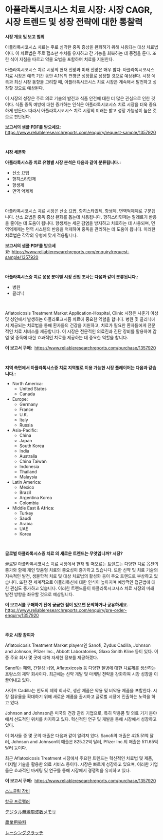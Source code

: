<p><h1>아플라톡시코시스 치료 시장: 시장 CAGR, 시장 트렌드 및 성장 전략에 대한 통찰력</h1></p><p><strong>시장 개요 및 보고 범위</strong></p>
<p><p>아플라톡시코시스 치료는 주로 심각한 중독 증상을 완화하기 위해 사용되는 대상 치료법이다. 이 치료법은 주로 혈소판 수치를 유지하고 간 기능을 회복하는 데 중점을 둔다. 또한 식이 지침을 따르고 약물 요법을 포함하여 치료를 지원한다.</p><p>아플라톡시코시스 치료 시장의 현재 전망과 미래 전망은 매우 밝다. 아플라톡시코시스 치료 시장은 예측 기간 동안 4.1%의 연평균 성장률로 성장할 것으로 예상된다. 시장 예측과 최신 시장 동향을 고려할 때, 아플라톡시코시스 치료 시장은 계속해서 발전하고 성장할 것으로 예상된다.</p><p>이 시장의 성장은 주로 의료 기술의 발전과 식품 안전에 대한 더 많은 관심으로 인한 것이다. 식품 중독 예방에 대한 증가하는 인식은 아플라톡시코시스 치료 시장을 더욱 중요하게 만든다. 따라서 아플라톡시코시스 치료 시장의 미래는 밝고 성장 가능성이 높은 것으로 판단된다.</p></p>
<p><strong>보고서의 샘플 PDF를 받으세요:</strong> <a href="https://www.reliableresearchreports.com/enquiry/request-sample/1357920">https://www.reliableresearchreports.com/enquiry/request-sample/1357920</a></p>
<p>&nbsp;</p>
<p><strong>시장 세분화</strong></p>
<p><strong>아플라톡시스증 치료 유형별 시장 분석은 다음과 같이 분류됩니다.:</strong></p>
<p><ul><li>산소 요법</li><li>항히스타민제</li><li>항생제</li><li>면역 억제제</li></ul></p>
<p>&nbsp;</p>
<p><p>아플라톡시코시스 치료 시장은 산소 요법, 항히스타민제, 항생제, 면역억제제로 구분됩니다. 산소 요법은 중독 증상 완화를 돕는데 사용됩니다. 항히스타민제는 알레르기 반응을 줄이는 데 도움이 됩니다. 항생제는 세균 감염을 방지하고 치료하는 데 사용되며, 면역억제제는 면역 시스템의 반응을 억제하여 중독을 관리하는 데 도움이 됩니다. 이러한 치료법은 각각의 유형에 맞게 적용됩니다.</p></p>
<p><strong>보고서의 샘플 PDF를 받으세요:</strong>&nbsp;<a href="https://www.reliableresearchreports.com/enquiry/request-sample/1357920">https://www.reliableresearchreports.com/enquiry/request-sample/1357920</a></p>
<p>&nbsp;</p>
<p><strong> 아플라톡시스증 치료 응용 분야별 시장 산업 조사는 다음과 같이 분류됩니다.:</strong></p>
<p><ul><li>병원</li><li>클리닉</li></ul></p>
<p>&nbsp;</p>
<p><p>Aflatoxicosis Treatment Market Application-Hospital, Clinic 시장은 사춘기 이상 및 성인에서 발생하는 아플라토크시즘 치료에 중요한 역할을 합니다. 병원 및 클리닉에서 제공되는 치료법을 통해 환자들의 건강을 지원하고, 치료가 필요한 환자들에게 전문적인 치료 서비스를 제공합니다. 이 시장은 전문적인 의료진과 진단 장비를 활용하여 감염 및 중독에 대한 효과적인 치료를 제공하는 데 중요한 역할을 합니다.</p></p>
<p><strong>이 보고서 구매:</strong>&nbsp; <a href="https://www.reliableresearchreports.com/purchase/1357920">https://www.reliableresearchreports.com/purchase/1357920</a></p>
<p>&nbsp;</p>
<p><strong>지역 측면에서 아플라톡시스증 치료 지역별로 이용 가능한 시장 플레이어는 다음과 같습니다.:</strong></p>
<p><ul>
    <li>
        North America:
        <ul>
            <li>United States</li>
            <li>Canada</li>
        </ul>
    </li>
    <li>
        Europe:
        <ul>
            <li>Germany</li>
            <li>France</li>
            <li>U.K.</li>
            <li>Italy</li>
            <li>Russia</li>
        </ul>
    </li>
    <li>
        Asia-Pacific:
        <ul>
            <li>China</li>
            <li>Japan</li>
            <li>South Korea</li>
            <li>India</li>
            <li>Australia</li>
            <li>China Taiwan</li>
            <li>Indonesia</li>
            <li>Thailand</li>
            <li>Malaysia</li>
        </ul>
    </li>
    <li>
        Latin America:
        <ul>
            <li>Mexico</li>
            <li>Brazil</li>
            <li>Argentina Korea</li>
            <li>Colombia</li>
        </ul>
    </li>
    <li>
        Middle East & Africa:
        <ul>
            <li>Turkey</li>
            <li>Saudi</li>
            <li>Arabia</li>
            <li>UAE</li>
            <li>Korea</li>
        </ul>
    </li>
    </ul></p>
<p>&nbsp;</p>
<p><strong>글로벌 아플라톡시스증 치료 의 새로운 트렌드는 무엇입니까? 시장?</strong></p>
<p><p>글로벌 아플라톡시코시스 치료 시장에서 현재 및 떠오르는 트렌드는 다양한 치료 옵션의 증가와 함께 개인 맞춤형 치료의 중요성이 증가하고 있습니다. 또한 신약 및 치료 기술의 지속적인 발전, 생물학적 치료 및 대상 치료법의 활성화 등이 주요 트렌드로 부상하고 있습니다. 또한 전 세계적으로 아플라톡신에 대한 인식이 높아지며 예방적인 접근법에 대한 관심도 증가하고 있습니다. 이러한 트렌드들이 아플라톡시코시스 치료 시장의 미래 발전 방향을 좌우할 것으로 예상됩니다.</p></p>
<p><strong>이 보고서를 구매하기 전에 궁금한 점이 있으면 문의하거나 공유하세요.</strong>- <a href="https://www.reliableresearchreports.com/enquiry/pre-order-enquiry/1357920">https://www.reliableresearchreports.com/enquiry/pre-order-enquiry/1357920</a></p>
<p>&nbsp;</p>
<p><strong>주요 시장 참여자</strong></p>
<p><p>Aflatoxicosis Treatment Market players인 Sanofi, Zydus Cadilla, Johnson and Johnson, Pfizer Inc., Abbott Laboratories, Glaxo Smith Kline 등이 있다. 이 중 주요 회사 몇 곳에 대해 자세한 정보를 제공하겠다.</p><p>Sanofi는 폐렴, 간질성 뇌염, Aflatoxicosis 등 다양한 질병에 대한 치료제를 생산하는 프랑스의 제약 회사이다. 최근에는 신약 개발 및 마케팅 전략을 강화하여 시장 성장을 이끌어내고 있다.</p><p>사이즈 Cadilla는 인도의 제약 회사로, 생산 제품은 약용 및 비약용 제품을 포함한다. 시장 점유율을 확대하기 위해 새로운 제품을 출시하고 글로벌 시장에 진출하는 노력을 하고 있다.</p><p>Johnson and Johnson은 미국의 건강 관리 기업으로, 특히 약용품 및 의료 기기 분야에서 선도적인 위치를 차지하고 있다. 혁신적인 연구 및 개발을 통해 시장에서 성장하고 있다.</p><p>이 회사들 중 몇 곳의 매출은 다음과 같이 알려져 있다. Sanofi의 매출은	425.51억 달러, Johnson and Johnson의 매출은 825.22억 달러, Pfizer Inc.의 매출은 511.65억 달러 등이다.</p><p>최근 Aflatoxicosis Treatment 시장에서 주요한 트렌드는 혁신적인 치료법 및 제품, 디지털 기술을 활용한 의료 서비스 등이다. 시장은 빠르게 성장하고 있으며, 이러한 기업들은 효과적인 마케팅 및 연구를 통해 시장에서 경쟁력을 유지하고 있다.</p></p>
<p><strong>이 보고서 구매:</strong>&nbsp;&nbsp;<a href="https://www.reliableresearchreports.com/purchase/1357920">https://www.reliableresearchreports.com/purchase/1357920</a></p>
<p><p><a href="https://medium.com/@felipegrrady654556/%EC%8A%A4%EB%85%B8%ED%81%B4%EB%A7%81-%EC%9E%A5%EB%B9%84-%EC%8B%9C%EC%9E%A5%EC%9D%80-%EC%8B%9C%EC%9E%A5-%EC%A0%90%EC%9C%A0%EC%9C%A8-%EC%8B%9C%EC%9E%A5-%ED%8A%B8%EB%A0%8C%EB%93%9C-%EB%B0%8F-%EC%8B%9C%EC%9E%A5-%EC%84%B1%EC%9E%A5%EC%97%90-%EB%8C%80%ED%95%9C-%EC%A0%95%EB%B3%B4%EB%A5%BC-%EC%A0%9C%EA%B3%B5%ED%95%A9%EB%8B%88%EB%8B%A4-cf551479c798">스노클링 장비</a></p><p><a href="https://github.com/vsoq0zknh59/Market-Research-Report-List-1/blob/main/8682625193919.md">항공 프로펠러</a></p><p><a href="https://github.com/bevdtkn4419963/Market-Research-Report-List-1/blob/main/1636061194195.md">デジタル無線周波数メモリ</a></p><p><a href="https://medium.com/@alyle7648/%E8%BE%B2%E6%A5%AD%E6%9F%93%E6%96%99%E5%B8%82%E5%A0%B4%E8%AA%BF%E6%9F%BB%E3%83%AC%E3%83%9D%E3%83%BC%E3%83%88-%E3%81%9D%E3%81%AE%E6%AD%B4%E5%8F%B2%E3%81%A82031%E5%B9%B4%E3%81%BE%E3%81%A7%E3%81%AE%E4%BA%88%E6%B8%AC-66393e4c6f0d">農業用染料</a></p><p><a href="https://medium.com/@dm15982023/%E3%83%AC%E3%83%BC%E3%82%B7%E3%83%B3%E3%82%B0%E3%82%AF%E3%83%A9%E3%83%83%E3%83%81%E5%B8%82%E5%A0%B4%E8%A6%8F%E6%A8%A1-%E5%B8%82%E5%A0%B4%E3%81%AE%E8%A6%8B%E9%80%9A%E3%81%97%E3%81%A8%E5%B8%82%E5%A0%B4%E4%BA%88%E6%B8%AC-2024%E5%B9%B4%E3%81%8B%E3%82%892031%E5%B9%B4%E3%81%BE%E3%81%A7-7047e1aa3c6a">レーシングクラッチ</a></p></p>
